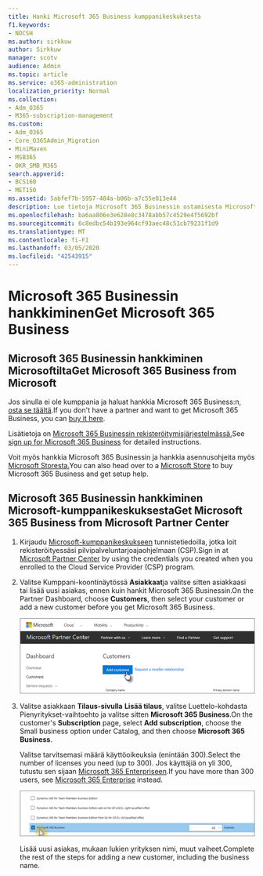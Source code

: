 ```yaml
---
title: Hanki Microsoft 365 Business kumppanikeskuksesta
f1.keywords:
- NOCSH
ms.author: sirkkuw
author: Sirkkuw
manager: scotv
audience: Admin
ms.topic: article
ms.service: o365-administration
localization_priority: Normal
ms.collection:
- Adm_O365
- M365-subscription-management
ms.custom:
- Adm_O365
- Core_O365Admin_Migration
- MiniMaven
- MSB365
- OKR_SMB_M365
search.appverid:
- BCS160
- MET150
ms.assetid: 5abfef7b-5957-484a-b06b-a7c55e013e44
description: Lue tietoja Microsoft 365 Businessin ostamisesta Microsoft-kumppanikeskuksesta.
ms.openlocfilehash: ba6aa806e3e628e8c3478abb57c4529e4f5692bf
ms.sourcegitcommit: 6c8edbc54b193e964cf93aec48c51cb79231f1d9
ms.translationtype: MT
ms.contentlocale: fi-FI
ms.lasthandoff: 03/05/2020
ms.locfileid: "42543915"
---
```

# <a name="get-microsoft-365-business"></a><span data-ttu-id="5fa3d-103">Microsoft 365 Businessin hankkiminen</span><span class="sxs-lookup"><span data-stu-id="5fa3d-103">Get Microsoft 365 Business</span></span>

## <a name="get-microsoft-365-business-from-microsoft"></a><span data-ttu-id="5fa3d-104">Microsoft 365 Businessin hankkiminen Microsoftilta</span><span class="sxs-lookup"><span data-stu-id="5fa3d-104">Get Microsoft 365 Business from Microsoft</span></span>

<span data-ttu-id="5fa3d-105">Jos sinulla ei ole kumppania ja haluat hankkia Microsoft 365 Business:n, [osta se täältä](https://www.microsoft.com/en-US/microsoft-365/business).</span><span class="sxs-lookup"><span data-stu-id="5fa3d-105">If you don't have a partner and want to get Microsoft 365 Business, you can [buy it here](https://www.microsoft.com/en-US/microsoft-365/business).</span></span>

<span data-ttu-id="5fa3d-106">Lisätietoja on [Microsoft 365 Businessin rekisteröitymisjärjestelmässä.](sign-up.md)</span><span class="sxs-lookup"><span data-stu-id="5fa3d-106">See [sign up for Microsoft 365 Business](sign-up.md) for detailed instructions.</span></span>

<span data-ttu-id="5fa3d-107">Voit myös hankkia Microsoft 365 Businessin ja hankkia asennusohjeita myös [Microsoft Storesta.](https://www.microsoft.com/en-us/store/locations/find-a-store?icid=en_US_Store_UH_FAS)</span><span class="sxs-lookup"><span data-stu-id="5fa3d-107">You can also head over to a [Microsoft Store](https://www.microsoft.com/en-us/store/locations/find-a-store?icid=en_US_Store_UH_FAS) to buy Microsoft 365 Business and get setup help.</span></span>
  
## <a name="get-microsoft-365-business-from-microsoft-partner-center"></a><span data-ttu-id="5fa3d-108">Microsoft 365 Businessin hankkiminen Microsoft-kumppanikeskuksesta</span><span class="sxs-lookup"><span data-stu-id="5fa3d-108">Get Microsoft 365 Business from Microsoft Partner Center</span></span>

1. <span data-ttu-id="5fa3d-109">Kirjaudu [Microsoft-kumppanikeskukseen](https://go.microsoft.com/fwlink/p/?linkid=849910) tunnistetiedoilla, jotka loit rekisteröityessäsi pilvipalveluntarjoajaohjelmaan (CSP).</span><span class="sxs-lookup"><span data-stu-id="5fa3d-109">Sign in at [Microsoft Partner Center](https://go.microsoft.com/fwlink/p/?linkid=849910) by using the credentials you created when you enrolled to the Cloud Service Provider (CSP) program.</span></span> 
    
2. <span data-ttu-id="5fa3d-110">Valitse Kumppani-koontinäytössä **Asiakkaat**ja valitse sitten asiakkaasi tai lisää uusi asiakas, ennen kuin hankit Microsoft 365 Businessin.</span><span class="sxs-lookup"><span data-stu-id="5fa3d-110">On the Partner Dashboard, choose **Customers**, then select your customer or add a new customer before you get Microsoft 365 Business.</span></span>
    
    ![Lisää asiakas Microsoft-kumppanikeskuksessa.](../media/ec807d07-bbd2-411f-8fe1-c644cf9a3882.png)
  
3. <span data-ttu-id="5fa3d-112">Valitse asiakkaan **Tilaus-sivulla** **Lisää tilaus**, valitse Luettelo-kohdasta Pienyritykset-vaihtoehto ja valitse sitten **Microsoft 365 Business**.</span><span class="sxs-lookup"><span data-stu-id="5fa3d-112">On the customer's **Subscription** page, select **Add subscription**, choose the Small business option under Catalog, and then choose **Microsoft 365 Business**.</span></span>
    
    <span data-ttu-id="5fa3d-113">Valitse tarvitsemasi määrä käyttöoikeuksia (enintään 300).</span><span class="sxs-lookup"><span data-stu-id="5fa3d-113">Select the number of licenses you need (up to 300).</span></span> <span data-ttu-id="5fa3d-114">Jos käyttäjiä on yli 300, tutustu sen sijaan [Microsoft 365 Enterpriseen](https://go.microsoft.com/fwlink/p/?linkid=862316).</span><span class="sxs-lookup"><span data-stu-id="5fa3d-114">If you have more than 300 users, see [Microsoft 365 Enterprise](https://go.microsoft.com/fwlink/p/?linkid=862316) instead.</span></span> 
    
    ![Valitse Uusi tilaus -sivulla pienyritys.](../media/52d99e89-2175-4974-84bb-dd626048541b.png)
  
    <span data-ttu-id="5fa3d-116">Lisää uusi asiakas, mukaan lukien yrityksen nimi, muut vaiheet.</span><span class="sxs-lookup"><span data-stu-id="5fa3d-116">Complete the rest of the steps for adding a new customer, including the business name.</span></span>
    



